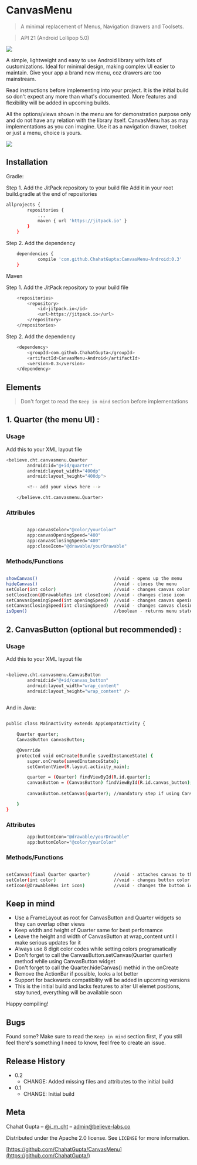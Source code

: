 # CanvasMenu

> A minimal replacement of Menus, Navigation drawers and Toolsets.

> API 21 (Android Lollipop 5.0)

![](ic_launcher.png)

A simple, lightweight and easy to use Android library with lots of customizations.
Ideal for minimal design, making complex UI easier to maintain.
Give your app a brand new menu, coz drawers are too mainstream.

Read instructions before implementing into your project.
It is the initial build so don't expect any more than what's documented.
More features and flexibility will be added in upcoming builds.

All the options/views shown in the menu are for demonstration purpose only and do not have any relation with the library itself.
CanvasMenu has as may implementations as you can imagine.
Use it as a navigation drawer, toolset or just a menu, choice is yours.

![](screen.gif)

## Installation


Gradle:

Step 1. Add the JitPack repository to your build file
        Add it in your root build.gradle at the end of repositories

```sh
allprojects {
		repositories {
			...
			maven { url 'https://jitpack.io' }
		}
	}
```

Step 2. Add the dependency

```sh
	dependencies {
	        compile 'com.github.ChahatGupta:CanvasMenu-Android:0.3'
	}
```

Maven

Step 1. Add the JitPack repository to your build file

```sh
	<repositories>
		<repository>
		    <id>jitpack.io</id>
		    <url>https://jitpack.io</url>
		</repository>
	</repositories>
```

Step 2. Add the dependency

```sh
	<dependency>
	    <groupId>com.github.ChahatGupta</groupId>
	    <artifactId>CanvasMenu-Android</artifactId>
	    <version>0.3</version>
	</dependency>
```



## Elements

> Don't forget to read the ``Keep in mind`` section before implementations

## 1. Quarter (the menu UI) : 

### Usage

Add this to your XML layout file

```sh
<believe.cht.canvasmenu.Quarter
        android:id="@+id/quarter"
        android:layout_width="400dp"
        android:layout_height="400dp">

        <!-- add your views here -->

    </believe.cht.canvasmenu.Quarter>
```

### Attribules

```sh

        app:canvasColor="@color/yourColor"
        app:canvasOpeningSpeed="400"
        app:canvasClosingSpeed="400"
        app:closeIcon="@drawable/yourDrawable"

```

### Methods/Functions

```sh

showCanvas()                             //void - opens up the menu
hideCanvas()                             //void - closes the menu
setColor(int color)                      //void - changes canvas color (use only 8 digit color codes)
setCloseIcon(@DrawableRes int closeIcon) //void - changes close icon
setCanvasOpeningSpeed(int openingSpeed)  //void - changes canvas opening speed
setCanvasClosingSpeed(int closingSpeed)  //void - changes canvas closing speed
isOpen()                                 //boolean - returns menu state (open or closed) 


```


## 2. CanvasButton (optional but recommended) :

### Usage

Add this to your XML layout file

```sh

<believe.cht.canvasmenu.CanvasButton
        android:id="@+id/canvas_button"
        android:layout_width="wrap_content"
        android:layout_height="wrap_content" />
        
```

And in Java:

```sh

public class MainActivity extends AppCompatActivity {

    Quarter quarter;
    CanvasButton canvasButton;

    @Override
    protected void onCreate(Bundle savedInstanceState) {
        super.onCreate(savedInstanceState);
        setContentView(R.layout.activity_main);

        quarter = (Quarter) findViewById(R.id.quarter);
        canvasButton = (CanvasButton) findViewById(R.id.canvas_button);
        
        canvasButton.setCanvas(quarter); //mandatory step if using CanvasButton

    }
}

```

### Attributes

```sh
        app:buttonIcon="@drawable/yourDrawable"
        app:buttonColor="@color/yourColor"
```

### Methods/Functions

```sh

setCanvas(final Quarter quarter)         //void - attaches canvas to the button (mandatory)
setColor(int color)                      //void - changes button color (use only 8 digit color codes)
setIcon(@DrawableRes int icon)           //void - changes the button icon

```

## Keep in mind

* Use a FrameLayout as root for CanvasButton and Quarter widgets so they can overlap other views
* Keep width and height of Quarter same for best perfornamce
* Leave the height and width of CanvasButton at wrap_content until I make serious updates for it
* Always use 8 digit color codes while setting colors programatically
* Don't forget to call the CanvasButton.setCanvas(Quarter quarter) method while using CanvasButton widget
* Don't forget to call the Quarter.hideCanvas() methid in the onCreate
* Remove the ActionBar if possible, looks a lot better
* Support for backwards compatibility will be added in upcoming versions
* This is the initial build and lacks features to alter UI elemet positions, stay tuned, everything will be available soon

Happy compiling!

## Bugs

Found some? Make sure to read the ``Keep in mind`` section first, if you still feel there's something I need to know, feel free to create an issue.

## Release History

* 0.2
    * CHANGE: Added missing files and attributes to the initial build
* 0.1
    * CHANGE: Initial build

## Meta

Chahat Gupta – [@i_m_cht](https://twitter.com/i_m_cht) – admin@believe-labs.co

Distributed under the Apache 2.0 license. See ``LICENSE`` for more information.

[https://github.com/ChahatGupta/CanvasMenu](https://github.com/ChahatGupta/)
